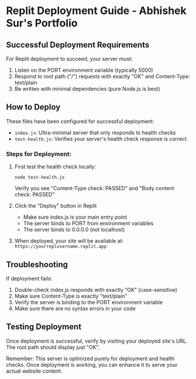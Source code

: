 # Replit Deployment Guide - Abhishek Sur's Portfolio

## Successful Deployment Requirements
For Replit deployment to succeed, your server must:

1. Listen on the PORT environment variable (typically 5000)
2. Respond to root path ("/") requests with exactly "OK" and Content-Type: text/plain
3. Be written with minimal dependencies (pure Node.js is best)

## How to Deploy
These files have been configured for successful deployment:

- `index.js`: Ultra-minimal server that only responds to health checks
- `test-health.js`: Verifies your server's health check response is correct

### Steps for Deployment:

1. First test the health check locally:
   ```
   node test-health.js
   ```
   Verify you see "Content-Type check: PASSED" and "Body content check: PASSED"

2. Click the "Deploy" button in Replit
   - Make sure index.js is your main entry point
   - The server binds to PORT from environment variables
   - The server binds to 0.0.0.0 (not localhost)

3. When deployed, your site will be available at:
   `https://yourreplusername.replit.app`

## Troubleshooting
If deployment fails:

1. Double-check index.js responds with exactly "OK" (case-sensitive)
2. Make sure Content-Type is exactly "text/plain" 
3. Verify the server is binding to the PORT environment variable
4. Make sure there are no syntax errors in your code

## Testing Deployment
Once deployment is successful, verify by visiting your deployed site's URL.
The root path should display just "OK".

Remember: This server is optimized purely for deployment and health checks.
Once deployment is working, you can enhance it to serve your actual website content.